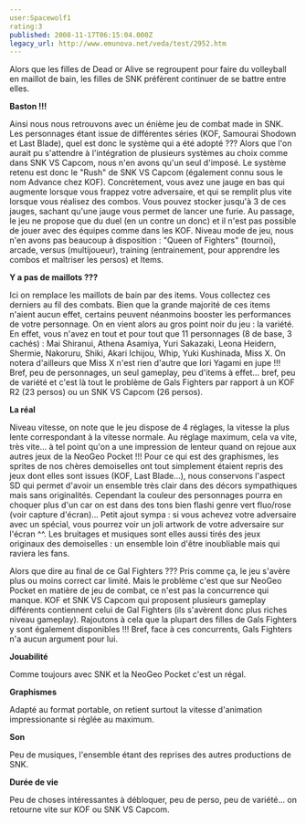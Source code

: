 ```yaml
---
user:Spacewolf1
rating:3
published: 2008-11-17T06:15:04.000Z
legacy_url: http://www.emunova.net/veda/test/2952.htm
---
```

Alors que les filles de Dead or Alive se regroupent pour faire du volleyball en maillot de bain, les filles de SNK préfèrent continuer de se battre entre elles.  

  

**Baston !!!**  

Ainsi nous nous retrouvons avec un énième jeu de combat made in SNK. Les personnages étant issue de différentes séries (KOF, Samourai Shodown et Last Blade), quel est donc le système qui a été adopté ??? Alors que l'on aurait pu s'attendre à l'intégration de plusieurs systèmes au choix comme dans SNK VS Capcom, nous n'en avons qu'un seul d'imposé. Le système retenu est donc le "Rush" de SNK VS Capcom (également connu sous le nom Advance chez KOF). Concrètement, vous avez une jauge en bas qui augmente lorsque vous frappez votre adversaire, et qui se remplit plus vite lorsque vous réalisez des combos. Vous pouvez stocker jusqu'à 3 de ces jauges, sachant qu'une jauge vous permet de lancer une furie. Au passage, le jeu ne propose que du duel (en un contre un donc) et il n'est pas possible de jouer avec des équipes comme dans les KOF. Niveau mode de jeu, nous n'en avons pas beaucoup à disposition : "Queen of Fighters" (tournoi), arcade, versus (multijoueur), training (entrainement, pour apprendre les combos et maîtriser les persos) et Items.  

  

**Y a pas de maillots ???**  

Ici on remplace les maillots de bain par des items. Vous collectez ces derniers au fil des combats. Bien que la grande majorité de ces items n'aient aucun effet, certains peuvent néanmoins booster les performances de votre personnage. On en vient alors au gros point noir du jeu : la variété. En effet, vous n'avez en tout et pour tout que 11 personnages (8 de base, 3 cachés) : Mai Shiranui, Athena Asamiya, Yuri Sakazaki, Leona Heidern, Shermie, Nakoruru, Shiki, Akari Ichijou, Whip, Yuki Kushinada, Miss X. On notera d'ailleurs que Miss X n'est rien d'autre que Iori Yagami en jupe !!! Bref, peu de personnages, un seul gameplay, peu d'items à effet... bref, peu de variété et c'est là tout le problème de Gals Fighters par rapport à un KOF R2 (23 persos) ou un SNK VS Capcom (26 persos).  

  

**La réal**  

Niveau vitesse, on note que le jeu dispose de 4 réglages, la vitesse la plus lente correspondant à la vitesse normale. Au réglage maximum, cela va vite, très vite... à tel point qu'on a une impression de lenteur quand on rejoue aux autres jeux de la NeoGeo Pocket !!! Pour ce qui est des graphismes, les sprites de nos chères demoiselles ont tout simplement étaient repris des jeux dont elles sont issues (KOF, Last Blade...), nous conservons l'aspect SD qui permet d'avoir un ensemble très clair dans des décors sympathiques mais sans originalités. Cependant la couleur des personnages pourra en choquer plus d'un car on est dans des tons bien flashi genre vert fluo/rose (voir capture d'écran)... Petit ajout sympa : si vous achevez votre adversaire avec un spécial, vous pourrez voir un joli artwork de votre adversaire sur l'écran ^^. Les bruitages et musiques sont elles aussi tirés des jeux originaux des demoiselles : un ensemble loin d'être inoubliable mais qui raviera les fans.  

Alors que dire au final de ce Gal Fighters ??? Pris comme ça, le jeu s'avère plus ou moins correct car limité. Mais le problème c'est que sur NeoGeo Pocket en matière de jeu de combat, ce n'est pas la concurrence qui manque. KOF et SNK VS Capcom qui proposent plusieurs gameplay différents contiennent celui de Gal Fighters (ils s'avèrent donc plus riches niveau gameplay). Rajoutons à cela que la plupart des filles de Gals Fighters y sont également disponibles !!! Bref, face à ces concurrents, Gals Fighters n'a aucun argument pour lui.  

  

  

**Jouabilité**  

Comme toujours avec SNK et la NeoGeo Pocket c'est un régal.  

**Graphismes**  

Adapté au format portable, on retient surtout la vitesse d'animation impressionante si réglée au maximum.  

**Son**  

Peu de musiques, l'ensemble étant des reprises des autres productions de SNK.  

**Durée de vie**  

Peu de choses intéressantes à débloquer, peu de perso, peu de variété... on retourne vite sur KOF ou SNK VS Capcom.
